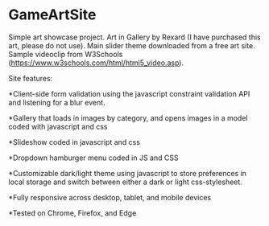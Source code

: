 # GameArtSite
Simple art showcase project. Art in Gallery by Rexard (I have purchased this art, please do not use). Main slider theme downloaded from a free art site. Sample videoclip from W3Schools (https://www.w3schools.com/html/html5_video.asp).

Site features:

  *Client-side form validation using the javascript constraint validation API and listening for a blur event.
  
  *Gallery that loads in images by category, and opens images in a model coded with javascript and css
  
  *Slideshow coded in javascript and css
  
  *Dropdown hamburger menu coded in JS and CSS
  
  *Customizable dark/light theme using javascript to store preferences in local storage and switch between either a dark or light css-stylesheet.
  
  *Fully responsive across desktop, tablet, and mobile devices
  
  *Tested on Chrome, Firefox, and Edge
  
  
